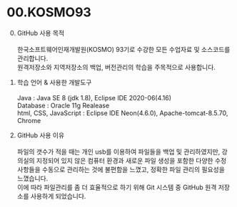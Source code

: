 # 00.KOSMO93
  0. GitHub 사용 목적 <br><br>
    한국소프트웨어인재개발원(KOSMO) 93기로 수강한 모든 수업자료 및 소스코드를 관리합니다. <br>
    원격저장소와 지역저장소의 백업, 버전관리의 학습을 주목적으로 사용합니다. <br>

  1. 학습 언어 & 사용한 개발도구 <br><br>
     Java : Java SE 8 (jdk 1.8), Eclipse IDE 2020-06(4.16) <br>
     Database : Oracle 11g Realease <br>
     html, CSS, JavaScript : Eclipse IDE Neon(4.6.0), Apache-tomcat-8.5.70, Chrome <br>
     
  2. GitHub 사용 이유 <br><br>
     파일의 갯수가 적을 때는 개인 usb를 이용하여 파일들을 백업 및 관리하였지만, 강의실의 지정되어 있지 않은 컴퓨터 환경과 새로운 파일 생성을 포함한 다양한 수정사항들을 수동으로 관리하는 것에 불편함을 느꼈고, 정확한 파일 관리의 필요성을 느꼈습니다. <br>
     이에 따라 파일관리를 좀 더 효율적으로 하기 위해 Git 시스템 중 GitHub 원격 저장소를 사용하게 되었습니다. <br>
<br>
